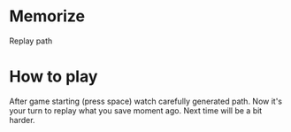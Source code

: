 # Memorize
Replay path

# How to play
After game starting (press space) watch carefully generated path. Now it's your turn to replay what you save moment ago. Next time will be a bit harder. 
